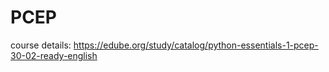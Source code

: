 # PCEP

course details: https://edube.org/study/catalog/python-essentials-1-pcep-30-02-ready-english
